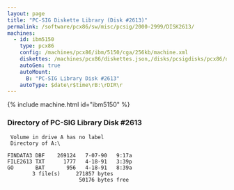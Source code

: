 ```yaml
---
layout: page
title: "PC-SIG Diskette Library (Disk #2613)"
permalink: /software/pcx86/sw/misc/pcsig/2000-2999/DISK2613/
machines:
  - id: ibm5150
    type: pcx86
    config: /machines/pcx86/ibm/5150/cga/256kb/machine.xml
    diskettes: /machines/pcx86/diskettes.json,/disks/pcsigdisks/pcx86/diskettes.json
    autoGen: true
    autoMount:
      B: "PC-SIG Library Disk #2613"
    autoType: $date\r$time\rB:\rDIR\r
---
```


{% include machine.html id="ibm5150" %}

### Directory of PC-SIG Library Disk #2613

     Volume in drive A has no label
     Directory of A:\

    FINDATA3 DBF    269124   7-07-90   9:17a
    FILE2613 TXT      1777   4-18-91   3:39p
    GO       BAT       956   4-18-91   8:39a
            3 file(s)     271857 bytes
                           50176 bytes free
